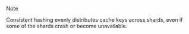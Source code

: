 > [!note]
> Consistent hashing evenly distributes cache keys across shards, even if some of the shards crash or become unavailable.

